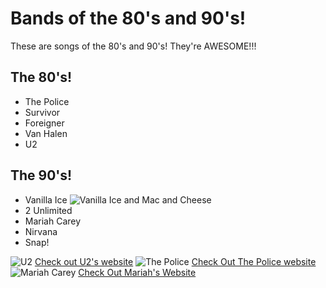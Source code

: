 # Bands of the 80's and 90's!

These are songs of the 80's and 90's! They're AWESOME!!!

## The 80's!

* The Police
* Survivor
* Foreigner
* Van Halen
* U2

## The 90's!

* Vanilla Ice
![Vanilla Ice and Mac and Cheese](http://mashable.com/wp-content/uploads/2014/02/tmnt2_4982111_GIFSoup.com_.gif)
* 2 Unlimited
* Mariah Carey
* Nirvana
* Snap!

![U2](http://factmag-images.s3.amazonaws.com/wp-content/uploads/2014/09/U2-180914b.jpg)
[Check out U2's website](http://www.u2.com/index/home)
![The Police](http://thegreat80s.com/images/Bands/ThePolice.jpg)
[Check Out The Police website](http://www.thepolice.com/)
![Mariah Carey](http://upload.wikimedia.org/wikipedia/commons/0/07/MAriah_Carey_2005.jpg)
[Check Out Mariah's Website](http://www.mariahcarey.com/)
